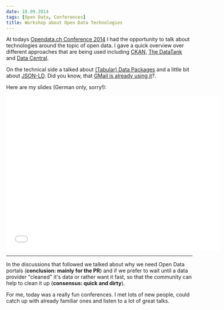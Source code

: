```yaml
---
date: 18.09.2014
tags: [Open Data, Conferences]
title: Workshop about Open Data Technologies
---
```


At todays [Opendata.ch Conference 2014](http://opendata.ch/2014) I had the opportunity to talk about technologies around the topic of open data.
I gave a quick overview over different approaches that are being used including [CKAN](http://ckan.org/), [The DataTank](http://thedatatank.com) and [Data Central](http://centraldedados.pt/).

On the technical side a talked about [(Tabular) Data Packages](http://data.okfn.org/standards) and a little bit about [JSON-LD](http://json-ld.org/).
Did you know, that [GMail is already using it](https://developers.google.com/gmail/actions/reference/formats/json-ld)?.

Here are my slides (German only, sorry!):

<iframe src="//slides.com/odi/opendatatech/embed" width="576" height="420" scrolling="no" frameborder="0" webkitallowfullscreen mozallowfullscreen allowfullscreen></iframe>

* * *

In the discussions that followed we talked about why we need Open Data portals (**conclusion: mainly for the PR**) and if
we prefer to wait until a data provider "cleaned" it's data or rather want it fast, so that the community can help to clean it up (**consensus: quick and dirty**).

For me, today was a really fun conferences. I met lots of new people, could catch up with already familiar ones and listen to a lot of great talks.
